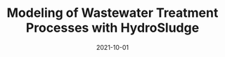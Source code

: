 ---
title: "Modeling of Wastewater Treatment Processes with HydroSludge"
collection: publications
permalink: /publication/2021-10-01-Modeling-of-Wastewater-Treatment-Processes-with-HydroSludge
type: "journal"
date: 2021-10-01
venue: '<em>Water Environment Research</em>(93), pp. 3049-3063'
citation: ' <strong>S. Iserte</strong>,  P. Carratalà,  R. Arnau,  R. Martínez-Cuenca,  P. Barreda,  L. Basiero,  J. Climent, and  S. Chiva, &quot;Modeling of Wastewater Treatment Processes with HydroSludge.&quot; <em>Water Environment Research</em>(93), pp. 3049-3063, Oct. 2021. ISSN: 1061-4303.'
---